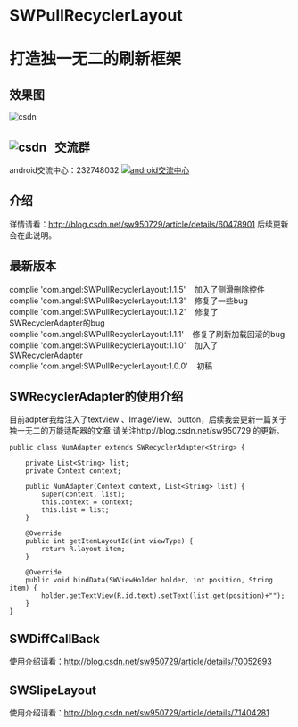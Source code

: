 # SWPullRecyclerLayout
打造独一无二的刷新框架    
=========    

效果图   
--------     
![csdn](http://img.blog.csdn.net/20170305211340466?watermark/2/text/aHR0cDovL2Jsb2cuY3Nkbi5uZXQvc3c5NTA3Mjk=/font/5a6L5L2T/fontsize/400/fill/I0JBQkFCMA==/dissolve/70/gravity/SouthEast)    

![csdn](http://img.blog.csdn.net/20170523193433508?watermark/2/text/aHR0cDovL2Jsb2cuY3Nkbi5uZXQvc3c5NTA3Mjk=/font/5a6L5L2T/fontsize/400/fill/I0JBQkFCMA==/dissolve/70/gravity/SouthEast)  
交流群
-------     
android交流中心：232748032 <a target="_blank" href="http://shang.qq.com/wpa/qunwpa?idkey=8581e738855f7d4f19bfa79d955e25d9ae870a7e722739ae1b6cb5772fad4f9a"><img border="0" src="http://img.blog.csdn.net/20151113153010631" alt="android交流中心" title="android交流中心"></a>

介绍
-------      
详情请看：http://blog.csdn.net/sw950729/article/details/60478901 后续更新会在此说明。

最新版本  
-------      
complie 'com.angel:SWPullRecyclerLayout:1.1.5'    加入了侧滑删除控件    
complie 'com.angel:SWPullRecyclerLayout:1.1.3'    修复了一些bug     
complie 'com.angel:SWPullRecyclerLayout:1.1.2'    修复了SWRecyclerAdapter的bug     
complie 'com.angel:SWPullRecyclerLayout:1.1.1'    修复了刷新加载回滚的bug     
complie 'com.angel:SWPullRecyclerLayout:1.1.0'    加入了SWRecyclerAdapter    
complie 'com.angel:SWPullRecyclerLayout:1.0.0'    初稿       

SWRecyclerAdapter的使用介绍    
-------  
目前adpter我给注入了textview 、ImageView、button，后续我会更新一篇关于独一无二的万能适配器的文章 请关注http://blog.csdn.net/sw950729 的更新。
```
public class NumAdapter extends SWRecyclerAdapter<String> {

    private List<String> list;
    private Context context;

    public NumAdapter(Context context, List<String> list) {
        super(context, list);
        this.context = context;
        this.list = list;
    }

    @Override
    public int getItemLayoutId(int viewType) {
        return R.layout.item;
    }

    @Override
    public void bindData(SWViewHolder holder, int position, String item) {
        holder.getTextView(R.id.text).setText(list.get(position)+"");
    }
}
```
SWDiffCallBack
---------
使用介绍请看：http://blog.csdn.net/sw950729/article/details/70052693   


SWSlipeLayout
---------
使用介绍请看：http://blog.csdn.net/sw950729/article/details/71404281
